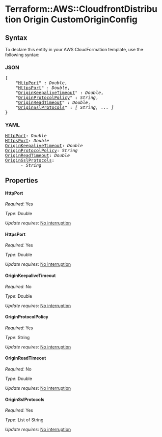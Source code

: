 # Terraform::AWS::CloudfrontDistribution Origin CustomOriginConfig

## Syntax

To declare this entity in your AWS CloudFormation template, use the following syntax:

### JSON

<pre>
{
    "<a href="#httpport" title="HttpPort">HttpPort</a>" : <i>Double</i>,
    "<a href="#httpsport" title="HttpsPort">HttpsPort</a>" : <i>Double</i>,
    "<a href="#originkeepalivetimeout" title="OriginKeepaliveTimeout">OriginKeepaliveTimeout</a>" : <i>Double</i>,
    "<a href="#originprotocolpolicy" title="OriginProtocolPolicy">OriginProtocolPolicy</a>" : <i>String</i>,
    "<a href="#originreadtimeout" title="OriginReadTimeout">OriginReadTimeout</a>" : <i>Double</i>,
    "<a href="#originsslprotocols" title="OriginSslProtocols">OriginSslProtocols</a>" : <i>[ String, ... ]</i>
}
</pre>

### YAML

<pre>
<a href="#httpport" title="HttpPort">HttpPort</a>: <i>Double</i>
<a href="#httpsport" title="HttpsPort">HttpsPort</a>: <i>Double</i>
<a href="#originkeepalivetimeout" title="OriginKeepaliveTimeout">OriginKeepaliveTimeout</a>: <i>Double</i>
<a href="#originprotocolpolicy" title="OriginProtocolPolicy">OriginProtocolPolicy</a>: <i>String</i>
<a href="#originreadtimeout" title="OriginReadTimeout">OriginReadTimeout</a>: <i>Double</i>
<a href="#originsslprotocols" title="OriginSslProtocols">OriginSslProtocols</a>: <i>
      - String</i>
</pre>

## Properties

#### HttpPort

_Required_: Yes

_Type_: Double

_Update requires_: [No interruption](https://docs.aws.amazon.com/AWSCloudFormation/latest/UserGuide/using-cfn-updating-stacks-update-behaviors.html#update-no-interrupt)

#### HttpsPort

_Required_: Yes

_Type_: Double

_Update requires_: [No interruption](https://docs.aws.amazon.com/AWSCloudFormation/latest/UserGuide/using-cfn-updating-stacks-update-behaviors.html#update-no-interrupt)

#### OriginKeepaliveTimeout

_Required_: No

_Type_: Double

_Update requires_: [No interruption](https://docs.aws.amazon.com/AWSCloudFormation/latest/UserGuide/using-cfn-updating-stacks-update-behaviors.html#update-no-interrupt)

#### OriginProtocolPolicy

_Required_: Yes

_Type_: String

_Update requires_: [No interruption](https://docs.aws.amazon.com/AWSCloudFormation/latest/UserGuide/using-cfn-updating-stacks-update-behaviors.html#update-no-interrupt)

#### OriginReadTimeout

_Required_: No

_Type_: Double

_Update requires_: [No interruption](https://docs.aws.amazon.com/AWSCloudFormation/latest/UserGuide/using-cfn-updating-stacks-update-behaviors.html#update-no-interrupt)

#### OriginSslProtocols

_Required_: Yes

_Type_: List of String

_Update requires_: [No interruption](https://docs.aws.amazon.com/AWSCloudFormation/latest/UserGuide/using-cfn-updating-stacks-update-behaviors.html#update-no-interrupt)

